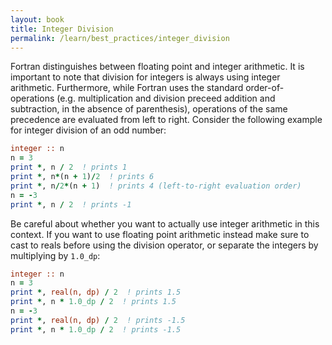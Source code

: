```yaml
---
layout: book
title: Integer Division
permalink: /learn/best_practices/integer_division
---
```


Fortran distinguishes between floating point and integer arithmetic.  It is
important to note that division for integers is always using integer
arithmetic. Furthermore, while Fortran uses the standard order-of-operations
(e.g. multiplication and division preceed addition and subtraction, in the
absence of parenthesis), operations of the same precedence are evaluated from
left to right.  Consider the following example for integer division of an odd
number:

```fortran
integer :: n
n = 3
print *, n / 2  ! prints 1
print *, n*(n + 1)/2  ! prints 6
print *, n/2*(n + 1)  ! prints 4 (left-to-right evaluation order)
n = -3
print *, n / 2  ! prints -1
```

Be careful about whether you want to actually use integer arithmetic
in this context. If you want to use floating point arithmetic instead
make sure to cast to reals before using the division operator, or separate
the integers by multiplying by `1.0_dp`:

```fortran
integer :: n
n = 3
print *, real(n, dp) / 2  ! prints 1.5
print *, n * 1.0_dp / 2  ! prints 1.5
n = -3
print *, real(n, dp) / 2  ! prints -1.5
print *, n * 1.0_dp / 2  ! prints -1.5
```
